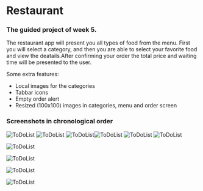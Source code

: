 # Restaurant


### The guided project of week 5.

The restaurant app will present you all types of food from the menu. First you will select a category, and then you are able to select your favorite food and view the deatails.After confirming your order the total price and waiting time
will be presented to the user.

Some extra features:

- Local images for the categories
- Tabbar icons
- Empty order alert
- Resized (100x100) images in categories, menu and order screen

### Screenshots in chronological order

![ToDoList](/Restaurant/doc/CategoryScreen.png) ![ToDoList](/Restaurant/doc/MenuScreen.png) ![ToDoList](/Restaurant/doc/DetailScreen.png)![ToDoList](/Restaurant/doc/OrderScreen.png) ![ToDoList](/Restaurant/doc/Confirmation.png) ![ToDoList](/Restaurant/doc/WaitTime.png)

![ToDoList](/Restaurant/doc/CategoryScreenL.png)

![ToDoList](/Restaurant/doc/MenuScreenL.png)

![ToDoList](/Restaurant/doc/DetailScreenL.png)

![ToDoList](/Restaurant/doc/OrderScreenL.png)


